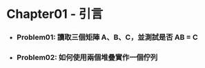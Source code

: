Chapter01 - 引言
=====
* ### Problem01: 讀取三個矩陣 A、B、C，並測試是否 AB = C
* ### Problem02: 如何使用兩個堆疊實作一個佇列
<br />
